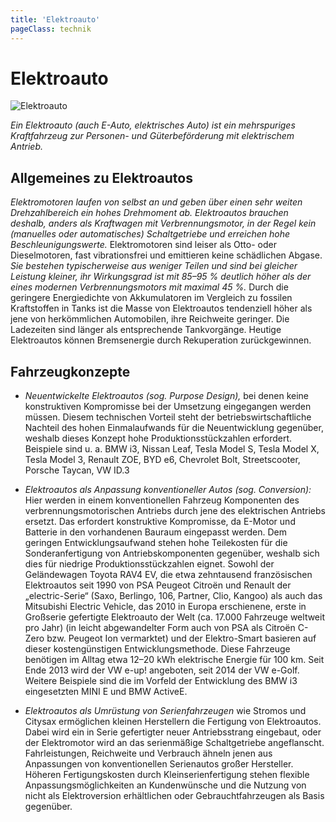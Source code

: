 ```yaml
---
title: 'Elektroauto'
pageClass: technik
---
```


<infoBox>

# Elektroauto

![Elektroauto](/img/media/eauto.jpg "Elektroauto")

*Ein Elektroauto (auch E-Auto, elektrisches Auto) ist ein mehrspuriges Kraftfahrzeug zur Personen- und Güterbeförderung mit elektrischem Antrieb.*

</infoBox>

<YouTube videoid="RB-TeOTxqkY" desc="Wie funktioniert ein Elektroauto"/>

<newSection title="Allgemeines">

## Allgemeines zu Elektroautos

*Elektromotoren laufen von selbst an und geben über einen sehr weiten Drehzahlbereich ein hohes Drehmoment ab.* *Elektroautos brauchen deshalb, anders als Kraftwagen mit Verbrennungsmotor, in der Regel kein (manuelles oder automatisches) Schaltgetriebe und erreichen hohe Beschleunigungswerte.* Elektromotoren sind leiser als Otto- oder Dieselmotoren, fast vibrationsfrei und emittieren keine schädlichen Abgase. *Sie bestehen typischerweise aus weniger Teilen und sind bei gleicher Leistung kleiner, ihr Wirkungsgrad ist mit 85–95 % deutlich höher als der eines modernen Verbrennungsmotors mit maximal 45 %.* Durch die geringere Energiedichte von Akkumulatoren im Vergleich zu fossilen Kraftstoffen in Tanks ist die Masse von Elektroautos tendenziell höher als jene von herkömmlichen Automobilen, ihre Reichweite geringer. Die Ladezeiten sind länger als entsprechende Tankvorgänge. Heutige Elektroautos können Bremsenergie durch Rekuperation zurückgewinnen.

</newSection>

<newSection title="Fahrzeugkonzepte">

## Fahrzeugkonzepte

- *Neuentwickelte Elektroautos (sog. Purpose Design),* bei denen keine konstruktiven Kompromisse bei der Umsetzung eingegangen werden müssen. Diesem technischen Vorteil steht der betriebswirtschaftliche Nachteil des hohen Einmalaufwands für die Neuentwicklung gegenüber, weshalb dieses Konzept hohe Produktionsstückzahlen erfordert. Beispiele sind u. a. BMW i3, Nissan Leaf, Tesla Model S, Tesla Model X, Tesla Model 3, Renault ZOE, BYD e6, Chevrolet Bolt, Streetscooter, Porsche Taycan, VW ID.3

- *Elektroautos als Anpassung konventioneller Autos (sog. Conversion):* Hier werden in einem konventionellen Fahrzeug Komponenten des verbrennungsmotorischen Antriebs durch jene des elektrischen Antriebs ersetzt. Das erfordert konstruktive Kompromisse, da E-Motor und Batterie in den vorhandenen Bauraum eingepasst werden. Dem geringen Entwicklungsaufwand stehen hohe Teilekosten für die Sonderanfertigung von Antriebskomponenten gegenüber, weshalb sich dies für niedrige Produktionsstückzahlen eignet. Sowohl der Geländewagen Toyota RAV4 EV, die etwa zehntausend französischen Elektroautos seit 1990 von PSA Peugeot Citroën und Renault der „electric-Serie“ (Saxo, Berlingo, 106, Partner, Clio, Kangoo) als auch das Mitsubishi Electric Vehicle, das 2010 in Europa erschienene, erste in Großserie gefertigte Elektroauto der Welt (ca. 17.000 Fahrzeuge weltweit pro Jahr)  (in leicht abgewandelter Form auch von PSA als Citroën C-Zero bzw. Peugeot Ion vermarktet) und der Elektro-Smart basieren auf dieser kostengünstigen Entwicklungsmethode. Diese Fahrzeuge benötigen im Alltag etwa 12–20 kWh elektrische Energie für 100 km. Seit Ende 2013 wird der VW e-up! angeboten, seit 2014 der VW e-Golf. Weitere Beispiele sind die im Vorfeld der Entwicklung des BMW i3 eingesetzten MINI E und BMW ActiveE.

- *Elektroautos als Umrüstung von Serienfahrzeugen* wie Stromos und Citysax ermöglichen kleinen Herstellern die Fertigung von Elektroautos. Dabei wird ein in Serie gefertigter neuer Antriebsstrang eingebaut, oder der Elektromotor wird an das serienmäßige Schaltgetriebe angeflanscht. Fahrleistungen, Reichweite und Verbrauch ähneln jenen aus Anpassungen von konventionellen Serienautos großer Hersteller. Höheren Fertigungskosten durch Kleinserienfertigung stehen flexible Anpassungsmöglichkeiten an Kundenwünsche und die Nutzung von nicht als Elektroversion erhältlichen oder Gebrauchtfahrzeugen als Basis gegenüber.

</newSection>

<YouTube videoid="33c9uY6SFmg" desc="9 Dinge, die jedes gute E-Auto haben muss"/>